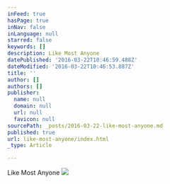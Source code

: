 ```yaml
---
inFeed: true
hasPage: true
inNav: false
inLanguage: null
starred: false
keywords: []
description: Like Most Anyone
datePublished: '2016-03-22T10:46:59.488Z'
dateModified: '2016-03-22T10:46:53.887Z'
title: ''
author: []
authors: []
publisher:
  name: null
  domain: null
  url: null
  favicon: null
sourcePath: _posts/2016-03-22-like-most-anyone.md
published: true
url: like-most-anyone/index.html
_type: Article

---
```

Like Most Anyone
![](https://the-grid-user-content.s3-us-west-2.amazonaws.com/62aebcfb-bdd3-423e-99e5-4243e8822b6f.jpg)
